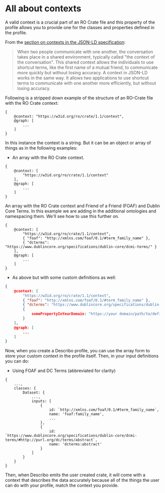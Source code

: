 # All about contexts

A valid context is a crucial part of an RO Crate file and this property of the profile allows you to
provide one for the classes and properties defined in the profile.

From the
[section on contexts in the JSON-LD specification](https://www.w3.org/TR/json-ld11/#the-context):

> When two people communicate with one another, the conversation takes place in a shared
> environment, typically called "the context of the conversation". This shared context allows the
> individuals to use shortcut terms, like the first name of a mutual friend, to communicate more
> quickly but without losing accuracy. A context in JSON-LD works in the same way. It allows two
> applications to use shortcut terms to communicate with one another more efficiently, but without
> losing accuracy.

Following is a stripped down example of the structure of an RO-Crate file with the RO Crate context:

```
{
    @context: "https://w3id.org/ro/crate/1.1/context",
    @graph: [
        ...
    ]
}
```

In this instance the context is a string. But it can be an object or array of things as in the
following examples:

-   An array with the RO Crate context.

```
{
    @context: [
        "https://w3id.org/ro/crate/1.1/context"
    ],
    @graph: [
        ...
    ]
}
```

An array with the RO Crate context and Friend of a Friend (FOAF) and Dublin Core Terms. In this
example we are adding in the additional ontologies and namespacing them. We'll see how to use this
further on.

```
{
    @context: [
        "https://w3id.org/ro/crate/1.1/context",
        { "foaf": "http://xmlns.com/foaf/0.1/#term_family_name" },
        { "dcterms": "https://www.dublincore.org/specifications/dublin-core/dcmi-terms/" }
    ],
    @graph: [
        ...
    ]
}
```

-   As above but with some custom definitions as well:

```JSON
{
    @context: [
        "https://w3id.org/ro/crate/1.1/context",
        { "foaf": "http://xmlns.com/foaf/0.1/#term_family_name" },
        { "dcterms": "https://www.dublincore.org/specifications/dublin-core/dcmi-terms/" }
        {
            somePropertyInYourDomain: "https://your domain/path/to/definition#somePropertyInYourDomain"
        }
    ],
    @graph: [
        ...
    ]
}
```

Now, when you create a Describo profile, you can use the array form to store your custom context in
the profile itself. Then, in your input definitions you can do:

-   Using FOAF and DC Terms (abbreviated for clarity)

```
{
    ...,
    classes: {
        Dataset: {
            ...,
            inputs: [
                {
                    id: `http://xmlns.com/foaf/0.1/#term_family_name`,
                    name: 'foaf:family_name',
                    ...
                },
                {
                    id: `https://www.dublincore.org/specifications/dublin-core/dcmi-terms/#http://purl.org/dc/terms/abstract`,
                    name: 'dcterms:abstract'
                }
            ]
        }
    }
}
```

Then, when Describo emits the user created crate, it will come with a context that describes the
data accurately because all of the things the user can do with your profile, match the context you
provide.
